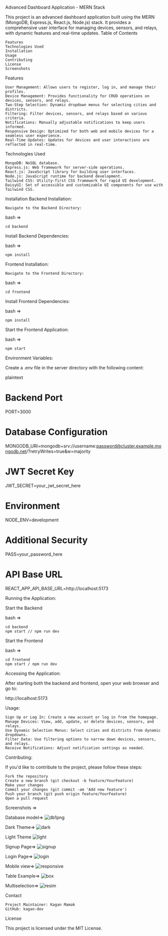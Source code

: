 Advanced Dashboard Application - MERN Stack

This project is an advanced dashboard application built using the MERN (MongoDB, Express.js, React.js, Node.js) stack. It provides a comprehensive user interface for managing devices, sensors, and relays, with dynamic features and real-time updates.
Table of Contents

    Features
    Technologies Used
    Installation
    Usage
    Contributing
    License
    Screenshots

Features

    User Management: Allows users to register, log in, and manage their profiles.
    Device Management: Provides functionality for CRUD operations on devices, sensors, and relays.
    Two-Step Selection: Dynamic dropdown menus for selecting cities and districts.
    Filtering: Filter devices, sensors, and relays based on various criteria.
    Notifications: Manually adjustable notifications to keep users informed.
    Responsive Design: Optimized for both web and mobile devices for a seamless user experience.
    Real-Time Updates: Updates for devices and user interactions are reflected in real-time.

Technologies Used

    MongoDB: NoSQL database.
    Express.js: Web framework for server-side operations.
    React.js: JavaScript library for building user interfaces.
    Node.js: JavaScript runtime for backend development.
    Tailwind CSS: Utility-first CSS framework for rapid UI development.
    DaisyUI: Set of accessible and customizable UI components for use with Tailwind CSS.

Installation
Backend Installation:

    Navigate to the Backend Directory:

  bash =>

    cd backend

Install Backend Dependencies:

  bash =>

    npm install

Frontend Installation:

    Navigate to the Frontend Directory:

  bash =>

    cd frontend

Install Frontend Dependencies:

bash =>

    npm install

Start the Frontend Application:

bash =>

    npm start

Environment Variables:

Create a .env file in the server directory with the following content:

plaintext

# Backend Port
PORT=3000

# Database Configuration
MONGODB_URI=mongodb+srv://username:password@cluster.example.mongodb.net/?retryWrites=true&w=majority

# JWT Secret Key
JWT_SECRET=your_jwt_secret_here

# Environment
NODE_ENV=development

# Additional Security
PASS=your_password_here

# API Base URL
REACT_APP_API_BASE_URL=http://localhost:5173

Running the Application:

  Start the Backend

  bash =>

    cd backend
    npm start // npm run dev

Start the Frontend

  bash =>

    cd frontend
    npm start / npm run dev

Accessing the Application:

After starting both the backend and frontend, open your web browser and go to:

http://localhost:5173

Usage:

    Sign Up or Log In: Create a new account or log in from the homepage.
    Manage Devices: View, add, update, or delete devices, sensors, and relays.
    Use Dynamic Selection Menus: Select cities and districts from dynamic dropdowns.
    Filter Data: Use filtering options to narrow down devices, sensors, and relays.
    Receive Notifications: Adjust notification settings as needed.

Contributing:

If you'd like to contribute to the project, please follow these steps:

    Fork the repository
    Create a new branch (git checkout -b feature/YourFeature)
    Make your changes
    Commit your changes (git commit -am 'Add new feature')
    Push your branch (git push origin feature/YourFeature)
    Open a pull request

Screenshots =>

Database model=>
![db1png](https://github.com/user-attachments/assets/0bae102d-31c1-41a0-95cb-befad3f4394e)

Dark Theme=>
![dark](https://github.com/user-attachments/assets/0d65a82c-4578-4168-bdea-c5e6cca91ae1)

Light Theme
![light](https://github.com/user-attachments/assets/3c668e43-ca28-43be-9e90-27802e692272)

Signup Page=>
![signup](https://github.com/user-attachments/assets/450f2c3d-0f69-42e2-b098-911a450431d8)

Login Page=>
![login](https://github.com/user-attachments/assets/64ee3312-a134-4a12-a1b6-a6909a31ab46)

Mobile view=>
![responsive](https://github.com/user-attachments/assets/40bd3cc2-d1b2-4449-af15-833a14533283)

Table Example=>
![box](https://github.com/user-attachments/assets/383ebab9-2a7c-47b7-acc3-dcfddcdaa89d)

Multiselection=>
![resim](https://github.com/user-attachments/assets/bde7585a-7ab1-4e60-9782-db0ffaffb6b0)

Contact

    Project Maintainer: Kagan Mamak
    GitHub: kagan-dev
    
License

This project is licensed under the MIT License.
